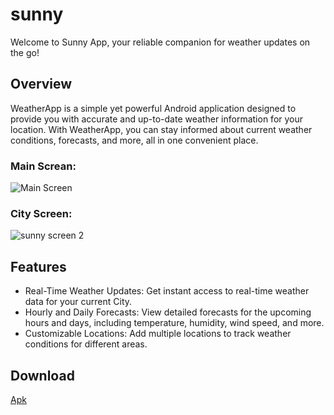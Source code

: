 # sunny


Welcome to Sunny App, your reliable companion for weather updates on the go!

## Overview


WeatherApp is a simple yet powerful Android application designed to provide you with accurate and up-to-date weather information for your location. With WeatherApp, you can stay informed about current weather conditions, forecasts, and more, all in one convenient place.

### Main Screan:
![Main Screen](https://github.com/Attia64/SunnyApp/assets/154909582/32a75b0e-4629-443f-beb4-680c4e20d5ae)




### City Screen:
![sunny screen 2](https://github.com/Attia64/SunnyApp/assets/154909582/10737a31-ba37-4e1c-b783-05c38038a870)




## Features
* Real-Time Weather Updates: Get instant access to real-time weather data for your current City.
* Hourly and Daily Forecasts: View detailed forecasts for the upcoming hours and days, including temperature, humidity, wind speed, and more.
* Customizable Locations: Add multiple locations to track weather conditions for different areas.

## Download


[Apk](https://github.com/Attia64/SunnyApp/raw/master/app/release/Sunny.apk)
